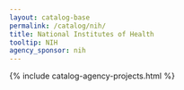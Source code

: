 ```yaml
---
layout: catalog-base
permalink: /catalog/nih/
title: National Institutes of Health
tooltip: NIH
agency_sponsor: nih
---
```


{% include catalog-agency-projects.html %}